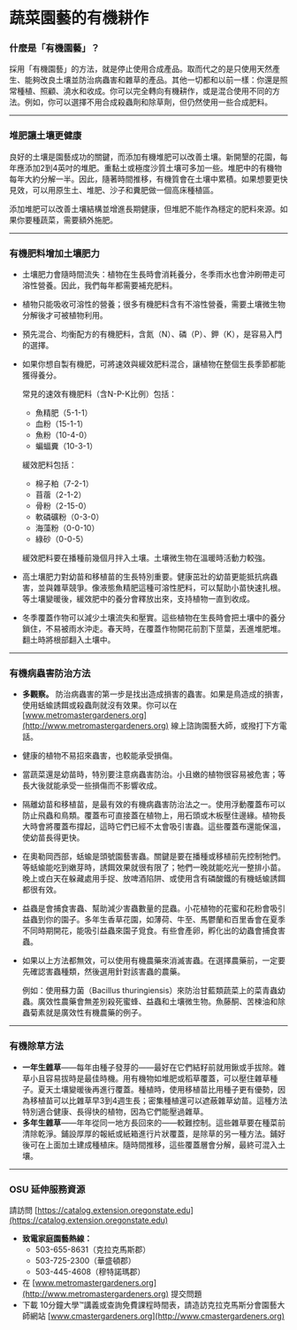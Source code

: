 # 蔬菜園藝的有機耕作

### 什麼是「有機園藝」？

採用「有機園藝」的方法，就是停止使用合成產品。取而代之的是只使用天然產生、能夠改良土壤並防治病蟲害和雜草的產品。其他一切都和以前一樣：你還是照常種植、照顧、澆水和收成。你可以完全轉向有機耕作，或是混合使用不同的方法。例如，你可以選擇不用合成殺蟲劑和除草劑，但仍然使用一些合成肥料。

---

### 堆肥讓土壤更健康

良好的土壤是園藝成功的關鍵，而添加有機堆肥可以改善土壤。新開墾的花園，每年應添加2到4英吋的堆肥。重黏土或極度沙質土壤可多加一些。堆肥中的有機物每年大約分解一半。因此，隨著時間推移，有機質會在土壤中累積。如果想要更快見效，可以用原生土、堆肥、沙子和糞肥做一個高床種植區。

添加堆肥可以改善土壤結構並增進長期健康，但堆肥不能作為穩定的肥料來源。如果你要種蔬菜，需要額外施肥。

---

### 有機肥料增加土壤肥力

- 土壤肥力會隨時間流失：植物在生長時會消耗養分，冬季雨水也會沖刷帶走可溶性營養。因此，我們每年都需要補充肥料。
- 植物只能吸收可溶性的營養；很多有機肥料含有不溶性營養，需要土壤微生物分解後才可被植物利用。
- 預先混合、均衡配方的有機肥料，含氮（N）、磷（P）、鉀（K），是容易入門的選擇。
- 如果你想自製有機肥，可將速效與緩效肥料混合，讓植物在整個生長季節都能獲得養分。

  常見的速效有機肥料（含N-P-K比例）包括：
  - 魚精肥（5-1-1）
  - 血粉（15-1-1）
  - 魚粉（10-4-0）
  - 蝙蝠糞（10-3-1）

  緩效肥料包括：
  - 棉子粕（7-2-1）
  - 苜蓿（2-1-2）
  - 骨粉（2-15-0）
  - 軟磷礦粉（0-3-0）
  - 海藻粉（0-0-10）
  - 綠砂（0-0-5）

  緩效肥料要在播種前幾個月拌入土壤。土壤微生物在溫暖時活動力較強。

- 高土壤肥力對幼苗和移植苗的生長特別重要。健康茁壯的幼苗更能抵抗病蟲害，並與雜草競爭。像液態魚精肥這種可溶性肥料，可以幫助小苗快速扎根。等土壤變暖後，緩效肥中的養分會釋放出來，支持植物一直到收成。
- 冬季覆蓋作物可以減少土壤流失和壓實。這些植物在生長時會把土壤中的養分鎖住，不易被雨水沖走。春天時，在覆蓋作物開花前割下莖葉，丟進堆肥堆。翻土時將根部翻入土壤中。

---

### 有機病蟲害防治方法

- **多觀察。** 防治病蟲害的第一步是找出造成損害的蟲害。如果是鳥造成的損害，使用蛞蝓誘餌或殺蟲劑就沒有效果。你可以在 [www.metromastergardeners.org](http://www.metromastergardeners.org) 線上諮詢園藝大師，或撥打下方電話。
- 健康的植物不易招來蟲害，也較能承受損傷。
- 當蔬菜還是幼苗時，特別要注意病蟲害防治。小且嫩的植物很容易被危害；等長大後就能承受一些損傷而不影響收成。
- 隔離幼苗和移植苗，是最有效的有機病蟲害防治法之一。使用浮動覆蓋布可以防止飛蟲和鳥類。覆蓋布可直接蓋在植物上，用石頭或木板壓住邊緣。植物長大時會將覆蓋布撐起，這時它們已經不太會吸引害蟲。這些覆蓋布還能保溫，使幼苗長得更快。
- 在奧勒岡西部，蛞蝓是頭號園藝害蟲。關鍵是要在播種或移植前先控制牠們。等蛞蝓能吃到嫩芽時，誘餌效果就很有限了；牠們一晚就能吃光一整排小苗。晚上或白天在躲藏處用手捉、放啤酒陷阱、或使用含有磷酸鐵的有機蛞蝓誘餌都很有效。
- 益蟲是會捕食害蟲、幫助減少害蟲數量的昆蟲。小花植物的花蜜和花粉會吸引益蟲到你的園子。多年生香草花園，如薄荷、牛至、馬鬱蘭和百里香會在夏季不同時期開花，能吸引益蟲來園子覓食。有些會產卵，孵化出的幼蟲會捕食害蟲。
- 如果以上方法都無效，可以使用有機農藥來消滅害蟲。在選擇農藥前，一定要先確認害蟲種類，然後選用針對該害蟲的農藥。

  例如：使用蘇力菌（Bacillus thuringiensis）來防治甘藍類蔬菜上的菜青蟲幼蟲。廣效性農藥會無差別殺死蜜蜂、益蟲和土壤微生物。魚藤酮、苦楝油和除蟲菊素就是廣效性有機農藥的例子。

---

### 有機除草方法

- **一年生雜草**——每年由種子發芽的——最好在它們結籽前就用鍬或手拔除。雜草小且容易拔時是最佳時機。用有機物如堆肥或稻草覆蓋，可以壓住雜草種子。夏天土壤變暖後再進行覆蓋。種植時，使用移植苗比用種子更有優勢，因為移植苗可以比雜草早3到4週生長；密集種植還可以遮蔽雜草幼苗。這種方法特別適合健康、長得快的植物，因為它們能壓過雜草。
- **多年生雜草**——年年從同一地方長回來的——較難控制。這些雜草要在種菜前清除乾淨。鋪設厚厚的報紙或紙箱進行片狀覆蓋，是除草的另一種方法。鋪好後可在上面加土建成種植床。隨時間推移，這些覆蓋層會分解，最終可混入土壤。

---

### OSU 延伸服務資源

請訪問 [https://catalog.extension.oregonstate.edu](https://catalog.extension.oregonstate.edu)


- **致電家庭園藝熱線：**
  - 503-655-8631（克拉克馬斯郡）
  - 503-725-2300（華盛頓郡）
  - 503-445-4608（穆特諾瑪郡）
- 在 [www.metromastergardeners.org](http://www.metromastergardeners.org) 提交問題
- 下載 10分鐘大學™講義或查詢免費課程時間表，請造訪克拉克馬斯分會園藝大師網站 [www.cmastergardeners.org](http://www.cmastergardeners.org)
